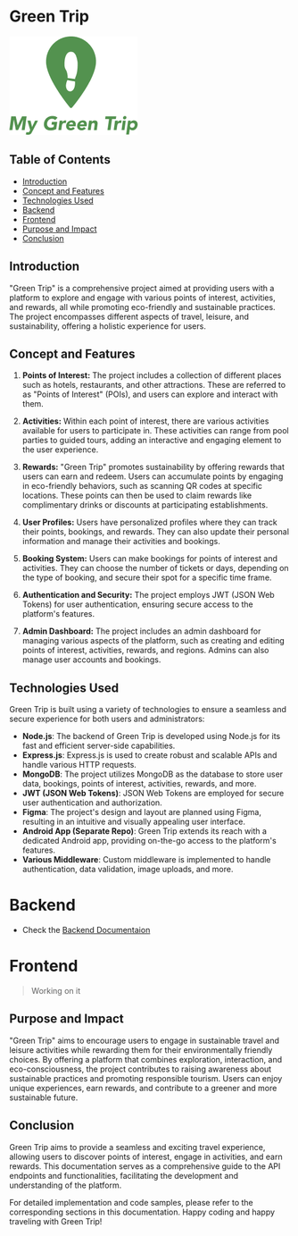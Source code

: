 # Green Trip

![GreenTrip Logo](./public/img/Logo.png)

## Table of Contents

- [Introduction](#introduction)
- [Concept and Features](#concept-and-features)
- [Technologies Used](#technologies-used)
- [Backend](#backend)
- [Frontend](#frontend)
- [Purpose and Impact](#purpose-and-impact)
- [Conclusion](#conclusion)

## Introduction

"Green Trip" is a comprehensive project aimed at providing users with a platform to explore and engage with various points of interest, activities, and rewards, all while promoting eco-friendly and sustainable practices. The project encompasses different aspects of travel, leisure, and sustainability, offering a holistic experience for users.

## Concept and Features

1. **Points of Interest:** The project includes a collection of different places such as hotels, restaurants, and other attractions. These are referred to as "Points of Interest" (POIs), and users can explore and interact with them.

2. **Activities:** Within each point of interest, there are various activities available for users to participate in. These activities can range from pool parties to guided tours, adding an interactive and engaging element to the user experience.

3. **Rewards:** "Green Trip" promotes sustainability by offering rewards that users can earn and redeem. Users can accumulate points by engaging in eco-friendly behaviors, such as scanning QR codes at specific locations. These points can then be used to claim rewards like complimentary drinks or discounts at participating establishments.

4. **User Profiles:** Users have personalized profiles where they can track their points, bookings, and rewards. They can also update their personal information and manage their activities and bookings.

5. **Booking System:** Users can make bookings for points of interest and activities. They can choose the number of tickets or days, depending on the type of booking, and secure their spot for a specific time frame.

6. **Authentication and Security:** The project employs JWT (JSON Web Tokens) for user authentication, ensuring secure access to the platform's features.

7. **Admin Dashboard:** The project includes an admin dashboard for managing various aspects of the platform, such as creating and editing points of interest, activities, rewards, and regions. Admins can also manage user accounts and bookings.

## Technologies Used

Green Trip is built using a variety of technologies to ensure a seamless and secure experience for both users and administrators:

- **Node.js**: The backend of Green Trip is developed using Node.js for its fast and efficient server-side capabilities.
- **Express.js**: Express.js is used to create robust and scalable APIs and handle various HTTP requests.
- **MongoDB**: The project utilizes MongoDB as the database to store user data, bookings, points of interest, activities, rewards, and more.
- **JWT (JSON Web Tokens)**: JSON Web Tokens are employed for secure user authentication and authorization.
- **Figma**: The project's design and layout are planned using Figma, resulting in an intuitive and visually appealing user interface.
- **Android App (Separate Repo)**: Green Trip extends its reach with a dedicated Android app, providing on-the-go access to the platform's features.
- **Various Middleware**: Custom middleware is implemented to handle authentication, data validation, image uploads, and more.

# Backend

- Check the [Backend Documentaion](https://github.com/MostafaMGomaa/greenTrip/blob/master/server/readme.md)

# Frontend

> Working on it

## Purpose and Impact

"Green Trip" aims to encourage users to engage in sustainable travel and leisure activities while rewarding them for their environmentally friendly choices. By offering a platform that combines exploration, interaction, and eco-consciousness, the project contributes to raising awareness about sustainable practices and promoting responsible tourism. Users can enjoy unique experiences, earn rewards, and contribute to a greener and more sustainable future.

## Conclusion

Green Trip aims to provide a seamless and exciting travel experience, allowing users to discover points of interest, engage in activities, and earn rewards. This documentation serves as a comprehensive guide to the API endpoints and functionalities, facilitating the development and understanding of the platform.

For detailed implementation and code samples, please refer to the corresponding sections in this documentation. Happy coding and happy traveling with Green Trip!
